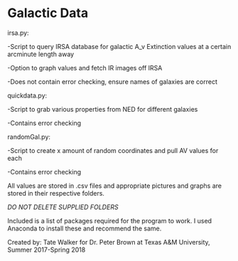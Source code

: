 # Galactic Data
irsa.py:

-Script to query IRSA database for galactic A_v Extinction values at a certain arcminute length away

-Option to graph values and fetch IR images off IRSA

-Does not contain error checking, ensure names of galaxies are correct

 

quickdata.py:

-Script to grab various properties from NED for different galaxies

-Contains error checking


randomGal.py:

-Script to create x amount of random coordinates and pull AV values for each

-Contains error checking



All values are stored in .csv files and appropriate pictures and graphs are stored in their respective folders.

*DO NOT DELETE SUPPLIED FOLDERS*

Included is a list of packages required for the program to work. I used Anaconda to install these and recommend the same.

Created by: Tate Walker for Dr. Peter Brown at Texas A&M University, Summer 2017-Spring 2018
